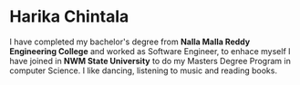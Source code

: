 # Harika Chintala
I have completed my bachelor's degree from **Nalla Malla Reddy Engineering College** and worked as Software Engineer, to enhace myself I have joined in **NWM State University** to do my Masters Degree Program in computer Science.
I like dancing, listening to music and reading books.